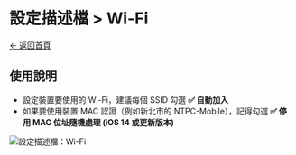 # 設定描述檔 > Wi-Fi

[← 返回首頁](../)

## 使用說明

* 設定裝置要使用的 Wi-Fi，建議每個 SSID 勾選 **✅ 自動加入**
* 如果要使用裝置 MAC 認證（例如新北市的 NTPC-Mobile），記得勾選 **✅ 停用 MAC 位址隨機處理 (iOS 14 或更新版本)**

![設定描述檔：Wi-Fi](../../images/profiles_wi-fi.png)
